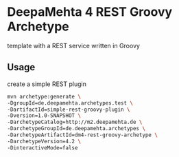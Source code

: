 # DeepaMehta 4 REST Groovy Archetype

template with a REST service written in Groovy

## Usage

create a simple REST plugin

```sh
mvn archetype:generate \
-DgroupId=de.deepamehta.archetypes.test \
-DartifactId=simple-rest-groovy-plugin \
-Dversion=1.0-SNAPSHOT \
-DarchetypeCatalog=http://m2.deepamehta.de \
-DarchetypeGroupId=de.deepamehta.archetypes \
-DarchetypeArtifactId=dm4-rest-groovy-archetype \
-DarchetypeVersion=4.2 \
-DinteractiveMode=false
```
